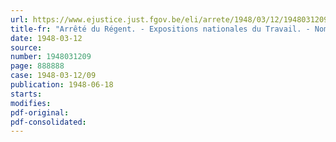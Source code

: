 ```yaml
---
url: https://www.ejustice.just.fgov.be/eli/arrete/1948/03/12/1948031209/justel
title-fr: "Arrêté du Régent. - Expositions nationales du Travail. - Nomination des Commissaires généraux"
date: 1948-03-12
source:
number: 1948031209
page: 888888
case: 1948-03-12/09
publication: 1948-06-18
starts:
modifies:
pdf-original:
pdf-consolidated:
---
```


